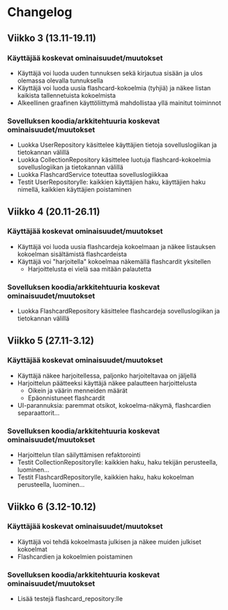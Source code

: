 # Changelog

## Viikko 3 (13.11-19.11)

### Käyttäjää koskevat ominaisuudet/muutokset
- Käyttäjä voi luoda uuden tunnuksen sekä kirjautua sisään ja ulos olemassa olevalla tunnuksella
- Käyttäjä voi luoda uusia flashcard-kokoelmia (tyhjiä) ja näkee listan kaikista tallennetuista kokoelmista
- Alkeellinen graafinen käyttöliittymä mahdollistaa yllä mainitut toiminnot

### Sovelluksen koodia/arkkitehtuuria koskevat ominaisuudet/muutokset
- Luokka UserRepository käsittelee käyttäjien tietoja sovelluslogiikan ja tietokannan välillä
- Luokka CollectionRepository käsittelee luotuja flashcard-kokoelmia sovelluslogiikan ja tietokannan välillä
- Luokka FlashcardService toteuttaa sovelluslogiikkaa
- Testit UserRepositorylle: kaikkien käyttäjien haku, käyttäjien haku nimellä, kaikkien käyttäjien poistaminen

## Viikko 4 (20.11-26.11)

### Käyttäjää koskevat ominaisuudet/muutokset
- Käyttäjä voi luoda uusia flashcardeja kokoelmaan ja näkee listauksen kokoelman sisältämistä flashcardeista
- Käyttäjä voi "harjoitella" kokoelmaa näkemällä flashcardit yksitellen
  - Harjoittelusta ei vielä saa mitään palautetta

### Sovelluksen koodia/arkkitehtuuria koskevat ominaisuudet/muutokset
- Luokka FlashcardRepository käsittelee flashcardeja sovelluslogiikan ja tietokannan välillä

## Viikko 5 (27.11-3.12)

### Käyttäjää koskevat ominaisuudet/muutokset
- Käyttäjä näkee harjoitellessa, paljonko harjoiteltavaa on jäljellä
- Harjoittelun päätteeksi käyttäjä näkee palautteen harjoittelusta
  - Oikein ja väärin menneiden määrät
  - Epäonnistuneet flashcardit
- UI-parannuksia: paremmat otsikot, kokoelma-näkymä, flashcardien separaattorit...

### Sovelluksen koodia/arkkitehtuuria koskevat ominaisuudet/muutokset
- Harjoittelun tilan säilyttämisen refaktorointi
- Testit CollectionRepositorylle: kaikkien haku, haku tekijän perusteella, luominen...
- Testit FlashcardRepositorylle, kaikkien haku, haku kokoelman perusteella, luominen...

## Viikko 6 (3.12-10.12)

### Käyttäjää koskevat ominaisuudet/muutokset
- Käyttäjä voi tehdä kokoelmasta julkisen ja näkee muiden julkiset kokoelmat
- Flashcardien ja kokoelmien poistaminen

### Sovelluksen koodia/arkkitehtuuria koskevat ominaisuudet/muutokset
- Lisää testejä flashcard_repository:lle
